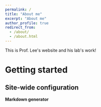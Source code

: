 ```yaml
---
permalink: /
title: "About me"
excerpt: "About me"
author_profile: true
redirect_from: 
  - /about/
  - /about.html
---
```


This is Prof. Lee's website and his lab's work!


Getting started
======

Site-wide configuration
------

**Markdown generator**

